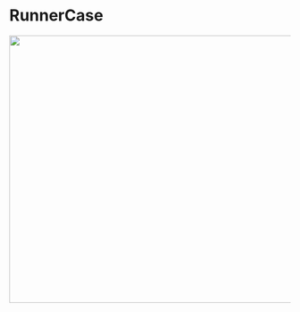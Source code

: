 # RunnerCase

<img src="https://media.giphy.com/media/uC1cig5QTuYFVjtR9Z/giphy.gif" width="720" height="480" allowFullScreen />
